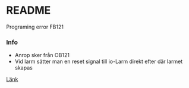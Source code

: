 # README
Programing error FB121

### Info
* Anrop sker från OB121
* Vid larm sätter man en reset signal till io-Larm direkt efter där larmet skapas

[Länk](https://afry.com)

